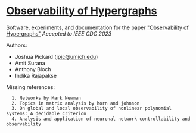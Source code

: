 # [Observability of Hypergraphs](https://arxiv.org/abs/2304.04883)

Software, experiments, and documentation for the paper ["Observability of Hypergraphs"](https://arxiv.org/abs/2304.04883) *Accepted to IEEE CDC 2023*

Authors:
- Joshua Pickard (jpic@umich.edu)
- Amit Surana
- Anthony Bloch
- Indika Rajapakse

Missing references:
```
  1. Networks by Mark Newman
  2. Topics in matrix analysis by horn and johnson
  3. On global and local observability of nonlinear polynomial systems: A decidable criterion
  4. Analysis and application of neuronal network controllability and observability
```
